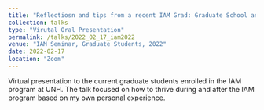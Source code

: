 ```yaml
---
title: "Reflectiosn and tips from a recent IAM Grad: Graduate School and Postdoctoral Life"
collection: talks
type: "Virutal Oral Presentation"
permalink: /talks/2022_02_17_iam2022
venue: "IAM Seminar, Graduate Students, 2022"
date: 2022-02-17
location: "Zoom"
---
```


Virtual presentation to the current graduate students enrolled in the IAM program at UNH. The talk focused on how to thrive during and after the IAM program based on my own personal experience.
